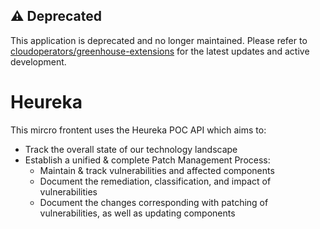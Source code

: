 ## ⚠️ Deprecated

This application is deprecated and no longer maintained. Please refer to [cloudoperators/greenhouse-extensions](https://github.com/cloudoperators/greenhouse-extensions) for the latest updates and active development.

# Heureka

This mircro frontent uses the Heureka POC API which aims to:

- Track the overall state of our technology landscape
- Establish a unified & complete Patch Management Process:
  - Maintain & track vulnerabilities and affected components
  - Document the remediation, classification, and impact of vulnerabilities
  - Document the changes corresponding with patching of vulnerabilities, as well as updating components
